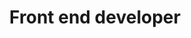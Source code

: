 ---
title: Front end developer
company: Nordic Blockchain Association
description: Specializes in crafting interactive, user-friendly interfaces using JavaScript and CSS. Focused on responsive design, optimizing web performance, and delivering seamless user experiences.
link: https://www.nordicblockchain.com
since: 2024
until: Current
---